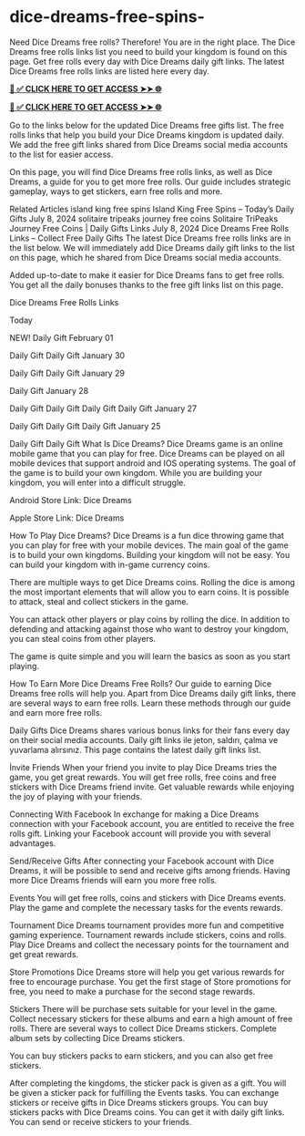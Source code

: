 # dice-dreams-free-spins-
Need Dice Dreams free rolls? Therefore! You are in the right place. The Dice Dreams free rolls links list you need to build your kingdom is found on this page. Get free rolls every day with Dice Dreams daily gift links. The latest Dice Dreams free rolls links are listed here every day.


**[📌 ✅ CLICK HERE TO GET ACCESS ➤➤ 🌐](https://newmegadeals.xyz/DICE-DREAMS/)**





**[📌 ✅ CLICK HERE TO GET ACCESS ➤➤ 🌐](https://newmegadeals.xyz/DICE-DREAMS/)**



Go to the links below for the updated Dice Dreams free gifts list. The free rolls links that help you build your Dice Dreams kingdom is updated daily. We add the free gift links shared from Dice Dreams social media accounts to the list for easier access.

On this page, you will find Dice Dreams free rolls links, as well as Dice Dreams, a guide for you to get more free rolls. Our guide includes strategic gameplay, ways to get stickers, earn free rolls and more.

Related Articles
island king free spins
Island King Free Spins – Today’s Daily Gifts
July 8, 2024
solitaire tripeaks journey free coins
Solitaire TriPeaks Journey Free Coins | Daily Gifts Links
July 8, 2024
Dice Dreams Free Rolls Links – Collect Free Daily Gifts
The latest Dice Dreams free rolls links are in the list below. We will immediately add Dice Dreams daily gift links to the list on this page, which he shared from Dice Dreams social media accounts.

Added up-to-date to make it easier for Dice Dreams fans to get free rolls. You get all the daily bonuses thanks to the free gift links list on this page.

Dice Dreams Free Rolls Links

Today

NEW! Daily Gift
February 01

Daily Gift
Daily Gift
January 30

Daily Gift
Daily Gift
January 29

Daily Gift
January 28

Daily Gift
Daily Gift
Daily Gift
Daily Gift
January 27

Daily Gift
Daily Gift
Daily Gift
January 25

Daily Gift
Daily Gift
What Is Dice Dreams?
Dice Dreams game is an online mobile game that you can play for free. Dice Dreams can be played on all mobile devices that support android and IOS operating systems. The goal of the game is to build your own kingdom. While you are building your kingdom, you will enter into a difficult struggle.

Android Store Link: Dice Dreams

Apple Store Link: Dice Dreams

How To Play Dice Dreams?
Dice Dreams is a fun dice throwing game that you can play for free with your mobile devices. The main goal of the game is to build your own kingdoms. Building your kingdom will not be easy. You can build your kingdom with in-game currency coins.

There are multiple ways to get Dice Dreams coins. Rolling the dice is among the most important elements that will allow you to earn coins. It is possible to attack, steal and collect stickers in the game.

You can attack other players or play coins by rolling the dice. In addition to defending and attacking against those who want to destroy your kingdom, you can steal coins from other players.

The game is quite simple and you will learn the basics as soon as you start playing.

How To Earn More Dice Dreams Free Rolls?
Our guide to earning Dice Dreams free rolls will help you. Apart from Dice Dreams daily gift links, there are several ways to earn free rolls. Learn these methods through our guide and earn more free rolls.

Daily Gifts
Dice Dreams shares various bonus links for their fans every day on their social media accounts. Daily gift links ile jeton, saldırı, çalma ve yuvarlama alırsınız. This page contains the latest daily gift links list.

İnvite Friends
When your friend you invite to play Dice Dreams tries the game, you get great rewards. You will get free rolls, free coins and free stickers with Dice Dreams friend invite. Get valuable rewards while enjoying the joy of playing with your friends.

Connecting With Facebook
In exchange for making a Dice Dreams connection with your Facebook account, you are entitled to receive the free rolls gift. Linking your Facebook account will provide you with several advantages.

Send/Receive Gifts
After connecting your Facebook account with Dice Dreams, it will be possible to send and receive gifts among friends. Having more Dice Dreams friends will earn you more free rolls.

Events
You will get free rolls, coins and stickers with Dice Dreams events. Play the game and complete the necessary tasks for the events rewards.

Tournament
Dice Dreams tournament provides more fun and competitive gaming experience. Tournament rewards include stickers, coins and rolls. Play Dice Dreams and collect the necessary points for the tournament and get great rewards.

Store Promotions
Dice Dreams store will help you get various rewards for free to encourage purchase. You get the first stage of Store promotions for free, you need to make a purchase for the second stage rewards.

Stickers
There will be purchase sets suitable for your level in the game. Collect necessary stickers for these albums and earn a high amount of free rolls. There are several ways to collect Dice Dreams stickers. Complete album sets by collecting Dice Dreams stickers.

You can buy stickers packs to earn stickers, and you can also get free stickers.

After completing the kingdoms, the sticker pack is given as a gift.
You will be given a sticker pack for fulfilling the Events tasks.
You can exchange stickers or receive gifts in Dice Dreams stickers groups.
You can buy stickers packs with Dice Dreams coins.
You can get it with daily gift links.
You can send or receive stickers to your friends.
